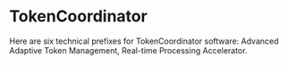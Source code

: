 # TokenCoordinator
Here are six technical prefixes for TokenCoordinator software: Advanced Adaptive Token Management, Real-time Processing Accelerator.
